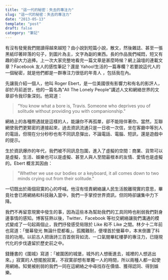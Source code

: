 ```yaml
---
title: "這一代的秘密：失去的專注力"
slug: "這一代的秘密：失去的專注力"
date: "2013-05-13"
template: "post"
draft: false
category: "筆記"
---
```


有沒有發覺我們閱讀得越來越短？由小說到短篇小說，散文，然後雜誌、甚至一張黑紙印著碎落的句子，到圖片為主，文字為副的東西。長的作品我們喊悶，短又有趣的卻大力追捧。上一次大家完整地看完一篇文章是甚麼時候？網上論壇的連載文章？Facebook 友人的感性筆記？還是 Yahoo!生活的一篇專欄？若要說這代人的一個秘密，就是他們都是一群專注力很低的年青人 ，包括我在內。

先讓我介紹一個人，他叫 Roger Ebert，是一位美國很有影響力和有名的影評人，卻於月前逝世，他的一篇名為"All The Lonely People"講述人文和網絡世界的文章卻令我印象深刻。他寫道：

> “You know what a bore is, Travis. Someone who deprives you of solitude without providing you with companionship."

網絡上的各種際遇就是這樣的人，能讓你不再孤單，卻不能陪伴著你。當然，互聯網使我們更緊密的連接起來，過去資訊流通只是一日收一次信，坐在客廳中等別人的電話，但現在分分秒秒也有不同訊息彈出，不論電話、電腦、短訊，還是遊戲中的提示。

生於資訊爆炸的年代，我們被不同訊息包圍，進入了虛擬的空間：商業、貨幣可以是虛擬，生活、娛樂也可以是虛擬、甚至人與人至間最根本的友情、愛情也是虛擬的。Ebert 概言其因由：

> "Whether we use our bodies or a keyboard, it all comes down to two minds crying out from their solitude."

一切既出於兩個寂寞的心的呼喊。他沒有怪責網絡讓人民生活脫離現實的意思，畢竟社會已將網絡和科技融入當中，我們一手掌控世界資訊，但同時卻讓集中力下降。

我們不再留意現實中發生的事，因為這些本為幫助我們的工具同時也削弱我們對身邊事情的感知。博客狂熱以後，Twitter、Facebook 等社交網絡讓我們溝通的模式變成了一句起兩個止，我們抒發感受局限於 Like 和不 Like 之間。林夕十二年前也寫道：「螢幕發光 無論什麼都看」。孤獨難耐，便埋首於螢幕中，本末倒置了科技的功用。以前古人把唐詩三百首倒背如流、一口氣閱畢紅樓夢的專注力，已隨現代化的步伐遺留於歷史前之中。

錢鍾書的《圍城》寫道：「被圍困的城堡，城外的人想衝進去，城裡的人想逃出來。」寂寞的人想擺脫寂寞，不寂寞卻想有單獨一人的時間，所以兩種人都一起使用網絡。知覺被削弱的我們一同在這網絡之中尋找存在價值、獲得認同、得到娛樂。

